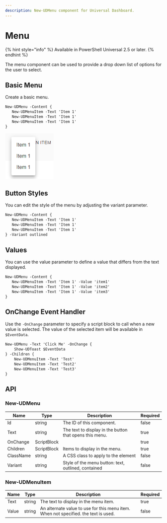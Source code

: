 ```yaml
---
description: New-UDMenu component for Universal Dashboard.
---
```


# Menu

{% hint style="info" %}
Available in PowerShell Universal 2.5 or later.
{% endhint %}

The menu component can be used to provide a drop down list of options for the user to select.&#x20;

## Basic Menu

Create a basic menu.&#x20;

```
New-UDMenu -Content {
   New-UDMenuItem -Text 'Item 1'
   New-UDMenuItem -Text 'Item 1'
   New-UDMenuItem -Text 'Item 1'
}
```

![](<../../../../.gitbook/assets/image (303).png>)

## Button Styles

You can edit the style of the menu by adjusting the variant parameter.&#x20;

```
New-UDMenu -Content {
   New-UDMenuItem -Text 'Item 1'
   New-UDMenuItem -Text 'Item 1'
   New-UDMenuItem -Text 'Item 1'
} -Variant outlined
```

## Values

You can use the value parameter to define a value that differs from the text displayed.&#x20;

```
New-UDMenu -Content {
   New-UDMenuItem -Text 'Item 1' -Value 'item1'
   New-UDMenuItem -Text 'Item 1' -Value 'item2'
   New-UDMenuItem -Text 'Item 1' -Value 'item3'
}
```

## OnChange Event Handler

Use the `-OnChange` parameter to specify a script block to call when a new value is selected.  The value of the selected item will be available in `$EventData`.

```
New-UDMenu -Text 'Click Me' -OnChange {
    Show-UDToast $EventData
} -Children {
    New-UDMenuItem -Text 'Test'
    New-UDMenuItem -Text 'Test2'
    New-UDMenuItem -Text 'Test3'
}
```

## API

### New-UDMenu

<table><thead><tr><th>Name</th><th>Type</th><th>Description</th><th data-type="checkbox">Required</th></tr></thead><tbody><tr><td>Id</td><td>string</td><td>The ID of this component.</td><td>false</td></tr><tr><td>Text</td><td>string</td><td>The text to display in the button that opens this menu.</td><td>true</td></tr><tr><td>OnChange</td><td>ScriptBlock</td><td></td><td>true</td></tr><tr><td>Children</td><td>ScriptBlock</td><td>Items to display in the menu.</td><td>true</td></tr><tr><td>ClassName</td><td>string</td><td>A CSS class to apply to the element</td><td>false</td></tr><tr><td>Variant</td><td>string</td><td>Style of the menu button: text, outlined, contained</td><td>false</td></tr></tbody></table>

### New-UDMenuItem

<table><thead><tr><th>Name</th><th>Type</th><th>Description</th><th data-type="checkbox">Required</th></tr></thead><tbody><tr><td>Text</td><td>string</td><td>The text to display in the menu item.</td><td>true</td></tr><tr><td>Value</td><td>string</td><td>An alternate value to use for this menu item. When not specified. the text is used. </td><td>false</td></tr></tbody></table>
